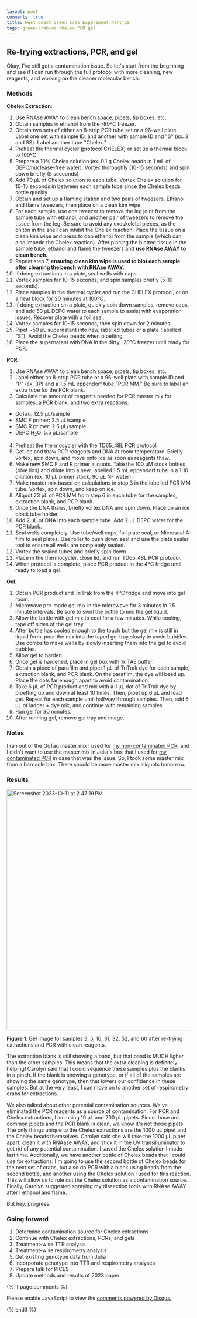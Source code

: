 ```yaml
---
layout: post
comments: true
title: West Coast Green Crab Experiment Part 19
tags: green-crab-wc chelex PCR gel
---
```


## Re-trying extractions, PCR, and gel

Okay, I've still got a contamination issue. So let's start from the beginning and see if I can run through the full protocol with more cleaning, new reagents, and working on the cleaner molecular bench.


### Methods

**Chelex Extraction**:

1. Use RNAse AWAY to clean bench space, pipets, tip boxes, etc.
2. Obtain samples in ethanol from the -80ºC freezer.
2. Obtain two sets of either an 8-strip PCR tube set or a 96-well plate. Label one set with sample ID, and another with sample ID and "S" (ex. 3 and 3S). Label another tube "Chelex."
3. Preheat the thermal cycler (protocol CHELEX) or set up a thermal block to 100ºC
4. Prepare a 10% Chelex solution (ex. 0.1 g Chelex beads in 1 mL of DEPC/nuclease-free water). Vortex thoroughly (10-15 seconds) and spin down briefly (5 secconds)
5. Add 70 µL of Chelex solution to each tube. Vortex Chelex solution for 10-15 seconds in between each sample tube since the Chelex beads settle quickly
6. Obtain and set up a flaming station and two pairs of tweezers. Ethanol and flame tweezers, then place on a clean kim wipe.
7. For each sample, use one tweezer to remove the leg joint from the sample tube with ethanol, and another pair of tweezers to remove the tissue from the leg. Be sure to avoid any exoskeletal pieces, as the chiton in the shell can inhibit the Chelex reaction. Place the tissue on a clean kim wipe and press to dab ethanol from the sample (which can also impede the Chelex reaction). After placing the blotted tissue in the sample tube, ethanol and flame the tweezers and **use RNAse AWAY to clean bench**.
8. Repeat step 7, **ensuring clean kim wipe is used to blot each sample after cleaning the bench with RNAse AWAY**.
9. If doing extractions in a plate, seal wells with caps.
10. Vortex samples for 10-15 seconds, and spin samples briefly (5-10 seconds).
11. Place samples in the thermal cycler and run the CHELEX protocol, or on a heat block for 20 minutes at 100ºC.
12. If doing extraction sin a plate, quickly spin down samples, remove caps, and add 50 µL DEPC water to each sample to assist with evaporation issues. Recover plate with a foil seal.
13. Vortex samples for 10-15 seconds, then spin down for 2 minutes.
14. Pipet ~50 µL supernatant into new, labelled tubes or a plate (labelled "S"). Avoid the Chelex beads when pipetting.
15. Place the supernatant with DNA in the dirty -20ºC freezer until ready for PCR.

**PCR**:

1. Use RNAse AWAY to clean bench space, pipets, tip boxes, etc.
2. Label either an 8-strip PCR tube or a 96-well plate with sample ID and "P" (ex. 3P) and a 1.5 mL eppendorf tube "PCR MM." Be sure to label an extra tube for the PCR blank.
3. Calculate the amount of reagents needed for PCR master mix for samples, a PCR blank, and two extra reactions.
  - GoTaq: 12.5 µL/sample
  - SMC F primer: 2.5 µL/sample
  - SMC R primer: 2.5 µL/sample
  - DEPC H<sub>2</sub>O: 5.5 µL/sample
4. Preheat the thermocycler with the TD65_48L PCR protocol
5. Get ice and thaw PCR reagents and DNA at room temperature. Briefly vortex, spin down, and move onto ice as soon as reagents thaw.
6. Make new SMC F and R primer aliquots. Take the 100 µM stock bottles (blue lids) and dilute into a new, labelled 1.5 mL eppendorf tube in a 1:10 dilution (ex. 10 µL primer stock, 90 µL NF water).
6. Make master mix based on calculations in step 3 in the labelled PCR MM tube. Vortex, spin down, and keep on ice.
7. Aliquot 23 µL of PCR MM from step 6 in each tube for the samples, extraction blank, and PCR blank.
8. Once the DNA thaws, briefly vortex DNA and spin down. Place on an ice block tube holder.
9. Add 2 µL of DNA into each sample tube. Add 2 µL DEPC water for the PCR blank.
10. Seal wells completely. Use tube/well caps, foil plate seal, or Microseal A film to seal plates. Use roller to push down seal and use the plate sealer tool to ensure all wells are completely sealed.
11. Vortex the sealed tubes and briefly spin down.
12. Place in the thermocycler, close lid, and run TD65_48L PCR protocol.
13. When protocol is complete, place PCR product in the 4ºC fridge until ready to load a gel.

**Gel**:

1. Obtain PCR product and TriTrak from the 4ºC fridge and move into gel room.
2. Microwave pre-made gel mix in the microwave for 3 minutes in 1.5 minute intervals. Be sure to swirl the bottle to mix the gel liquid.
3. Allow the bottle with gel mix to cool for a few minutes. While cooling, tape off sides of the gel tray.
3. After bottle has cooled enough to the touch but the gel mix is still in liquid form, pour the mix into the taped gel tray slowly to avoid bubbles. Use combs to make wells by slowly inserting them into the gel to avoid bubbles.
4. Allow gel to harden.
5. Once gel is hardened, place in gel box with 1x TAE buffer.
6. Obtain a piece of parafilm and pipet 1 µL of TriTrak dye for each sample, extraction blank, and PCR blank. On the parafilm, the dye will bead up. Place the dots far enough apart to avoid contamination.
7. Take 6 µL of PCR product and mix with a 1 µL dot of TriTrak dye by pipetting up and down at least 10 times. Then, pipet up 6 µL and load gel. Repeat for each sample until halfway through samples. Then, add 6 µL of ladder + dye mix, and continue with remaining samples.
8. Run gel for 30 minutes.
9. After running gel, remove gel tray and image.

### Notes

I ran out of the GoTaq master mix I used for [my non-contaminated PCR](https://yaaminiv.github.io/Green-Crab-Experiment-2023-Part19/), and I didn't want to use the master mix in Julia's box that I used for [my contaminated PCR](https://yaaminiv.github.io/Green-Crab-Experiment-2023-Part18/) in case that was the issue. So, I took some master mix from a barnacle box. There should be more master mix aliquots tomorrow.

### Results

<img width="656" alt="Screenshot 2023-10-11 at 2 47 19 PM" src="https://github.com/RobertsLab/resources/assets/22335838/cd3712f8-7d85-44f3-a459-b4b9cea7bf96">

**Figure 1**. Gel image for samples 3, 5, 10, 31, 32, 52, and 60 after re-trying extractions and PCR with clean reagents.

The extraction blank is still showing a band, but that band is MUCH ligher than the other samples. This means that the extra cleaning is definitely helping! Carolyn said that I could sequence these samples plus the blanks in a pinch. If the blank is showing a genotype, or if all of the samples are showing the same genotype, then that lowers our confidence in these samples. But at the very least, I can move on to another set of respirometry crabs for extractions.

We also talked about other potential contamination sources. We've eliminated the PCR reagents as a source of contamination. For PCR and Chelex extractions, I am using 10 µL and 200 µL pipets. Since those are common pipets and the PCR blank is clean, we know it's not those pipets. The only things unique to the Chelex extractions are the 1000 µL pipet and the Chelex beads themselves. Carolyn said she will take the 1000 µL pipet apart, clean it with RNAase AWAY, and stick it in the UV transilluminator to get rid of any potential contamination. I saved the Chelex solution I made last time. Additionally, we have another bottle of Chelex beads that I could use for extractions. I'm going to use the second bottle of Chelex beads for the next set of crabs, but also do PCR with a blank using beads from the second bottle, and another using the Chelex solution I used for this reaction. This will allow us to rule out the Chelex solution as a contamination source. Finally, Carolyn suggested spraying my dissection tools with RNAse AWAY after I ethanol and flame.

But hey, progress.

### Going forward

1. Determine contamination source for Chelex extractions
2. Continue with Chelex extractions, PCRs, and gels
2. Treatment-wise TTR analysis
3. Treatment-wise respirometry analysis
4. Get existing genotype data from Julia
5. Incorporate genotype into TTR and respirometry analyses
6. Prepare talk for PICES
8. Update methods and results of 2023 paper

{% if page.comments %}

<div id="disqus_thread"></div>
<script>

/**
*  RECOMMENDED CONFIGURATION VARIABLES: EDIT AND UNCOMMENT THE SECTION BELOW TO INSERT DYNAMIC VALUES FROM YOUR PLATFORM OR CMS.
*  LEARN WHY DEFINING THESE VARIABLES IS IMPORTANT: https://disqus.com/admin/universalcode/#configuration-variables*/
/*
var disqus_config = function () {
this.page.url = PAGE_URL;  // Replace PAGE_URL with your page's canonical URL variable
this.page.identifier = PAGE_IDENTIFIER; // Replace PAGE_IDENTIFIER with your page's unique identifier variable
};
*/
(function() { // DON'T EDIT BELOW THIS LINE
var d = document, s = d.createElement('script');
s.src = 'https://the-responsible-grad-student.disqus.com/embed.js';
s.setAttribute('data-timestamp', +new Date());
(d.head || d.body).appendChild(s);
})();
</script>
<noscript>Please enable JavaScript to view the <a href="https://disqus.com/?ref_noscript">comments powered by Disqus.</a></noscript>

{% endif %}

<script id="dsq-count-scr" src="//the-responsible-grad-student.disqus.com/count.js" async></script>
